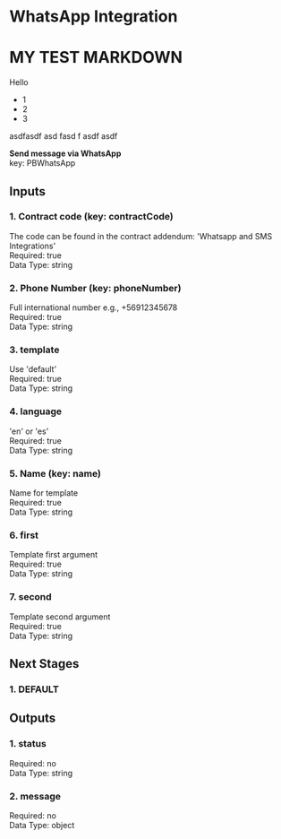 # WhatsApp Integration  
# MY TEST MARKDOWN

Hello 

* 1
* 2
* 3

asdfasdf 
asd
fasd
f
asdf
asdf
  
**Send message via WhatsApp**  
key: PBWhatsApp  
## Inputs  
### 1. Contract code (key: contractCode)  
The code can be found in the contract addendum: 'Whatsapp and SMS Integrations'  
Required: true  
Data Type: string   
### 2. Phone Number (key: phoneNumber)  
Full international number e.g., +56912345678  
Required: true  
Data Type: string   
### 3. template  
Use 'default'  
Required: true  
Data Type: string   
### 4. language  
'en' or 'es'  
Required: true  
Data Type: string   
### 5. Name (key: name)  
Name for template  
Required: true  
Data Type: string   
### 6. first  
Template first argument  
Required: true  
Data Type: string   
### 7. second  
Template second argument  
Required: true  
Data Type: string   
## Next Stages  
### 1. DEFAULT  
  
## Outputs  
### 1. status  
  
Required: no  
Data Type: string   
### 2. message  
  
Required: no  
Data Type: object 
